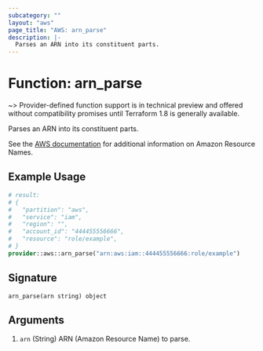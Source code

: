 ```yaml
---
subcategory: ""
layout: "aws"
page_title: "AWS: arn_parse"
description: |-
  Parses an ARN into its constituent parts.
---
```


# Function: arn_parse

~> Provider-defined function support is in technical preview and offered without compatibility promises until Terraform 1.8 is generally available.

Parses an ARN into its constituent parts.

See the [AWS documentation](https://docs.aws.amazon.com/IAM/latest/UserGuide/reference-arns.html) for additional information on Amazon Resource Names.

## Example Usage

```terraform
# result: 
# {
#   "partition": "aws",
#   "service": "iam",
#   "region": "",
#   "account_id": "444455556666",
#   "resource": "role/example",
# }
provider::aws::arn_parse("arn:aws:iam::444455556666:role/example")
```

## Signature

```text
arn_parse(arn string) object
```

## Arguments

1. `arn` (String) ARN (Amazon Resource Name) to parse.
